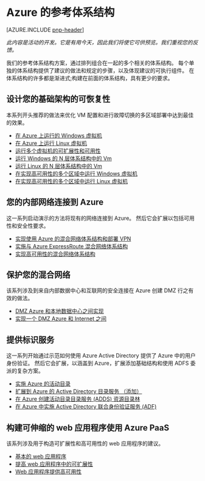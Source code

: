 
<properties
   pageTitle="Azure 指南 |模式和实践 |Microsoft Azure"
   description="Azure 的参考体系结构"
   services=""
   documentationCenter="na"
   authors="bennage"
   manager="marksou"
   editor=""
   tags=""/>

<tags
   ms.service="guidance"
   ms.devlang="na"
   ms.topic="article"
   ms.tgt_pltfrm="na"
   ms.workload="na"
   ms.date="10/24/2016"
   ms.author="christb"/>

# <a name="azure-reference-architectures"></a>Azure 的参考体系结构

[AZURE.INCLUDE [pnp-header](../../includes/guidance-pnp-header-include.md)]

_此内容是活动的开发。它是有用今天，因此我们将使它可供预览。我们重视您的反馈。_

我们的参考体系结构方案，通过排列组合在一起的多个相关的体系结构。
每个单独的体系结构提供了建议的做法和规定的步骤，以及体现建议的可执行组件。
在体系结构的许多都是渐进式;构建在前面的体系结构，具有更少的要求。

## <a name="designing-your-infrastructure-for-resiliency"></a>设计您的基础架构的可恢复性

本系列开头推荐的做法来优化 VM 配置和进行故障切换的多区域部署中达到最佳的效果。

- [在 Azure 上运行的 Windows 虚拟机](guidance-compute-single-vm.md)
- [在 Azure 上运行 Linux 虚拟机](guidance-compute-single-vm-linux.md)
- [运行多个虚拟机的可扩展性和可用性](guidance-compute-multi-vm.md)
- [运行 Windows 的 N 层体系结构中的 Vm](guidance-compute-n-tier-vm.md)
- [运行 Linux 的 N 层体系结构中的 Vm](guidance-compute-n-tier-vm-linux.md)
- [在实现高可用性的多个区域中运行 Windows 虚拟机](guidance-compute-multiple-datacenters.md)
- [在实现高可用性的多个区域中运行 Linux 虚拟机](guidance-compute-multiple-datacenters-linux.md)

## <a name="connecting-your-on-premises-network-to-azure"></a>您的内部网络连接到 Azure

这一系列启动演示的方法将现有的网络连接到 Azure。 然后它会扩展以包括可用性和安全性要求。

- [实现使用 Azure 的混合网络体系结构和部署 VPN](guidance-hybrid-network-vpn.md)
- [实施与 Azure ExpressRoute 混合网络体系结构](guidance-hybrid-network-expressroute.md)
- [实现高可用性的混合网络体系结构](guidance-hybrid-network-expressroute-vpn-failover.md)

## <a name="securing-your-hybrid-network"></a>保护您的混合网络

该系列涉及到来自内部数据中心和互联网的安全连接在 Azure 创建 DMZ 行之有效的做法。

- [DMZ Azure 和本地数据中心之间实现](guidance-iaas-ra-secure-vnet-hybrid.md)
- [实现一个 DMZ Azure 和 Internet 之间](guidance-iaas-ra-secure-vnet-dmz.md)

## <a name="providing-identity-services"></a>提供标识服务

这一系列开始通过示范如何使用 Azure Active Directory 提供了 Azure 中的用户身份验证。 然后它会扩展，以涵盖到 Azure，扩展添加基础结构和使用 ADFS 委派的复杂方案。

- [实施 Azure 的活动目录](./guidance-identity-aad.md)
- [扩展到 Azure 的 Active Directory 目录服务 （添加）](./guidance-identity-adds-extend-domain.md)
- [在 Azure 创建活动目录目录服务 (ADDS) 资源目录林](./guidance-identity-adds-resource-forest.md)
- [在 Azure 中实施 Active Directory 联合身份验证服务 (ADF)](./guidance-identity-adfs.md)

## <a name="architecting-scalable-web-application-using-azure-paas"></a>构建可伸缩的 web 应用程序使用 Azure PaaS

该系列涉及用于构造可扩展性和高可用性的 web 应用程序的建议。 

- [基本的 web 应用程序](guidance-web-apps-basic.md)
- [提高 web 应用程序中的可扩展性](guidance-web-apps-scalability.md)
- [Web 应用程序提供高可用性](guidance-web-apps-multi-region.md)
